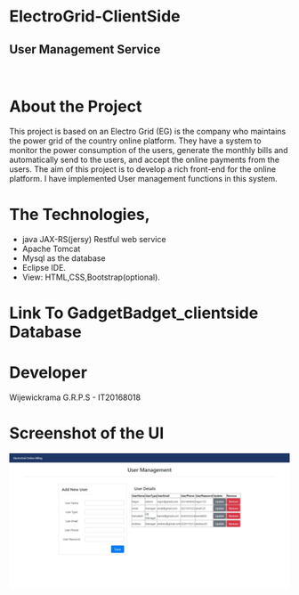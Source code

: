 # ElectroGrid-ClientSide
## User Management Service

<br>

# About the Project

This project is based on an Electro Grid (EG) is the company who maintains the power grid of the country online platform. They have a system to monitor the power consumption of the users, generate the monthly bills and automatically send to the users, and accept the online payments from the users. The aim of this project is to develop a rich front-end for the online platform. I have implemented User management functions in this system.


#  The Technologies,
-  java JAX-RS(jersy) Restful web service  
-  Apache Tomcat  
-  Mysql as the database 
-  Eclipse IDE.
-  View: HTML,CSS,Bootstrap(optional).

#  Link To GadgetBadget_clientside Database


#  Developer

Wijewickrama G.R.P.S - IT20168018


# Screenshot of the UI

![](UI/ui.jpeg)
